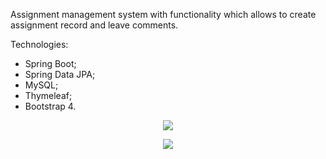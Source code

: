 Assignment management system with functionality which allows to create assignment record and leave comments. 

Technologies:
- Spring Boot;
- Spring Data JPA;
- MySQL;
- Thymeleaf;
- Bootstrap 4.

<p align="center">
<img src="https://github.com/andriistarynskyi/Spring_JPA_Thymeleaf_app/blob/master/ui.png">
</p>
<p align="center">
<img src="https://github.com/andriistarynskyi/Spring_JPA_Thymeleaf_app/blob/master/DB_diagram.png">
 </p>
